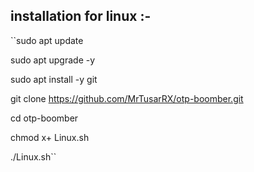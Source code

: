 ## installation for linux :-

``sudo apt update

sudo apt upgrade -y

sudo apt install -y git

git clone https://github.com/MrTusarRX/otp-boomber.git

cd otp-boomber 

chmod x+ Linux.sh

./Linux.sh``
